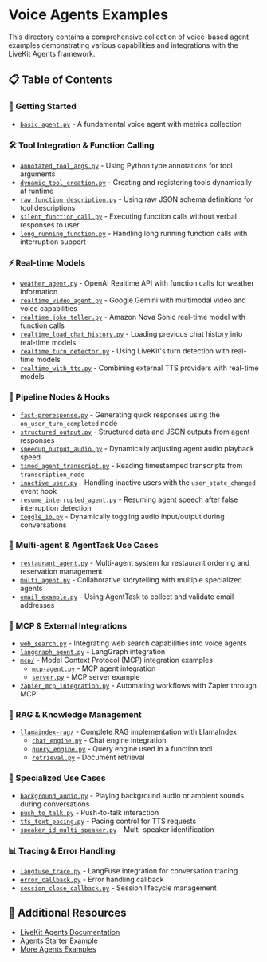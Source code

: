 # Voice Agents Examples

This directory contains a comprehensive collection of voice-based agent examples demonstrating various capabilities and integrations with the LiveKit Agents framework.

## 📋 Table of Contents

### 🚀 Getting Started

- [`basic_agent.py`](./basic_agent.py) - A fundamental voice agent with metrics collection

### 🛠️ Tool Integration & Function Calling

- [`annotated_tool_args.py`](./annotated_tool_args.py) - Using Python type annotations for tool arguments
- [`dynamic_tool_creation.py`](./dynamic_tool_creation.py) - Creating and registering tools dynamically at runtime
- [`raw_function_description.py`](./raw_function_description.py) - Using raw JSON schema definitions for tool descriptions
- [`silent_function_call.py`](./silent_function_call.py) - Executing function calls without verbal responses to user
- [`long_running_function.py`](./long_running_function.py) - Handling long running function calls with interruption support

### ⚡ Real-time Models

- [`weather_agent.py`](./weather_agent.py) - OpenAI Realtime API with function calls for weather information
- [`realtime_video_agent.py`](./realtime_video_agent.py) - Google Gemini with multimodal video and voice capabilities
- [`realtime_joke_teller.py`](./realtime_joke_teller.py) - Amazon Nova Sonic real-time model with function calls
- [`realtime_load_chat_history.py`](./realtime_load_chat_history.py) - Loading previous chat history into real-time models
- [`realtime_turn_detector.py`](./realtime_turn_detector.py) - Using LiveKit's turn detection with real-time models
- [`realtime_with_tts.py`](./realtime_with_tts.py) - Combining external TTS providers with real-time models

### 🎯 Pipeline Nodes & Hooks

- [`fast-preresponse.py`](./fast-preresponse.py) - Generating quick responses using the `on_user_turn_completed` node
- [`structured_output.py`](./structured_output.py) - Structured data and JSON outputs from agent responses
- [`speedup_output_audio.py`](./speedup_output_audio.py) - Dynamically adjusting agent audio playback speed
- [`timed_agent_transcript.py`](./timed_agent_transcript.py) - Reading timestamped transcripts from `transcription_node`
- [`inactive_user.py`](./inactive_user.py) - Handling inactive users with the `user_state_changed` event hook
- [`resume_interrupted_agent.py`](./resume_interrupted_agent.py) - Resuming agent speech after false interruption detection
- [`toggle_io.py`](./toggle_io.py) - Dynamically toggling audio input/output during conversations

### 🤖 Multi-agent & AgentTask Use Cases

- [`restaurant_agent.py`](./restaurant_agent.py) - Multi-agent system for restaurant ordering and reservation management
- [`multi_agent.py`](./multi_agent.py) - Collaborative storytelling with multiple specialized agents
- [`email_example.py`](./email_example.py) - Using AgentTask to collect and validate email addresses

### 🔗 MCP & External Integrations

- [`web_search.py`](./web_search.py) - Integrating web search capabilities into voice agents
- [`langgraph_agent.py`](./langgraph_agent.py) - LangGraph integration
- [`mcp/`](./mcp/) - Model Context Protocol (MCP) integration examples
  - [`mcp-agent.py`](./mcp/mcp-agent.py) - MCP agent integration
  - [`server.py`](./mcp/server.py) - MCP server example
- [`zapier_mcp_integration.py`](./zapier_mcp_integration.py) - Automating workflows with Zapier through MCP

### 💾 RAG & Knowledge Management

- [`llamaindex-rag/`](./llamaindex-rag/) - Complete RAG implementation with LlamaIndex
  - [`chat_engine.py`](./llamaindex-rag/chat_engine.py) - Chat engine integration
  - [`query_engine.py`](./llamaindex-rag/query_engine.py) - Query engine used in a function tool
  - [`retrieval.py`](./llamaindex-rag/retrieval.py) - Document retrieval

### 🎵 Specialized Use Cases

- [`background_audio.py`](./background_audio.py) - Playing background audio or ambient sounds during conversations
- [`push_to_talk.py`](./push_to_talk.py) - Push-to-talk interaction
- [`tts_text_pacing.py`](./tts_text_pacing.py) - Pacing control for TTS requests
- [`speaker_id_multi_speaker.py`](./speaker_id_multi_speaker.py) - Multi-speaker identification

### 📊 Tracing & Error Handling

- [`langfuse_trace.py`](./langfuse_trace.py) - LangFuse integration for conversation tracing
- [`error_callback.py`](./error_callback.py) - Error handling callback
- [`session_close_callback.py`](./session_close_callback.py) - Session lifecycle management

## 📖 Additional Resources

- [LiveKit Agents Documentation](https://docs.livekit.io/agents/)
- [Agents Starter Example](https://github.com/livekit-examples/agent-starter-python)
- [More Agents Examples](https://github.com/livekit-examples/python-agents-examples)
